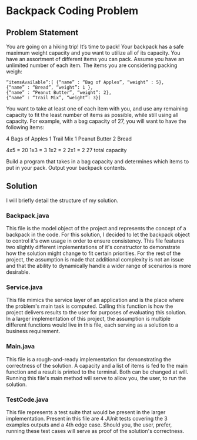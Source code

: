 # Backpack Coding Problem

## Problem Statement

You are going on a hiking trip! It’s time to pack!
Your backpack has a safe maximum weight capacity and you want to utilize all of its capacity.
You have an assortment of different items you can pack. Assume you have an unlimited
number of each item. The items you are considering packing weigh:

```
“itemsAvailable”:[ {“name” : “Bag of Apples”, “weight” : 5},
{“name” : “Bread”, “weight”: 1 },
{“name” : “Peanut Butter”, “weight”: 2},
{“name” : “Trail Mix”, “weight”: 3}]
```

You want to take at least one of each item with you, and use any remaining capacity to fit the
least number of items as possible, while still using all capacity.
For example, with a bag capacity of 27, you will want to have the following items:

4 Bags of Apples
1 Trail Mix
1 Peanut Butter
2 Bread

4x5 = 20
1x3 = 3
1x2 = 2
2x1 = 2
27 total capacity

Build a program that takes in a bag capacity and determines which items to put in your pack.
Output your backpack contents.

## Solution

I will briefly detail the structure of my solution.

### Backpack.java
This file is the model object of the project and represents the concept of a backpack in the code. For this solution,
I decided to let the backpack object to control it's own usage in order to ensure consistency. This file features two
slightly different implementations of it's constructor to demonstrate how the solution might change to fit certain
priorities. For the rest of the project, the assumption is made that additional complexity is not an issue and that the
ability to dynamically handle a wider range of scenarios is more desirable. 

### Service.java
This file mimics the service layer of an application and is the place where the problem's main task is computed. Calling
this function is how the project delivers results to the user for purposes of evaluating this solution. In a larger
implementation of this project, the assumption is multiple different functions would live in this file, each serving as
a solution to a business requirement. 

### Main.java 
This file is a rough-and-ready implementation for demonstrating the correctness of the solution. A capacity and a list
of items is fed to the main function and a result is printed to the terminal. Both can be changed at will. Running this 
file's main method will serve to allow you, the user, to run the solution. 

### TestCode.java 
This file represents a test suite that would be present in the larger implementation. Present in this file are 4 JUnit
tests covering the 3 examples outputs and a 4th edge case. Should you, the user, prefer, running these test cases 
will serve as proof of the solution's correctness. 
